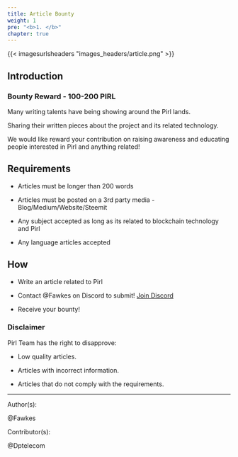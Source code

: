 ```yaml
---
title: Article Bounty
weight: 1
pre: "<b>1. </b>"
chapter: true
---
```


{{< imagesurlsheaders "images_headers/article.png"  >}}


## Introduction

### Bounty Reward - 100-200 PIRL

Many writing talents have being showing around the Pirl lands.

Sharing their written pieces about the project and its related technology.

We would like reward your contribution on raising awareness and educating people interested in Pirl and anything related!

## Requirements

- Articles must be longer than 200 words

- Articles must be posted on a 3rd party media - Blog/Medium/Website/Steemit

- Any subject accepted as long as its related to blockchain technology and Pirl

- Any language articles accepted

## How

- Write an article related to Pirl

- Contact @Fawkes on Discord to submit! [Join Discord](https://discord.gg/3WXkUt9)

- Receive your bounty!

### Disclaimer

Pirl Team has the right to disapprove:

-  Low quality articles.

-  Articles with incorrect information.

-  Articles that do not comply with the requirements.


---
Author(s):  

@Fawkes

Contributor(s):  

@Dptelecom
